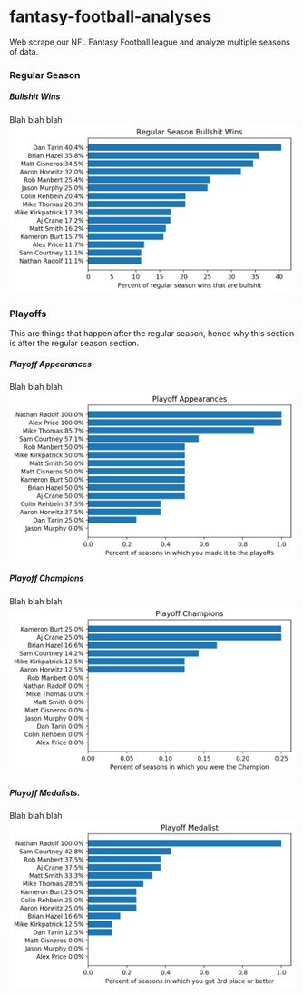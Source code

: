 # fantasy-football-analyses
Web scrape our NFL Fantasy Football league and analyze multiple seasons of data.

### Regular Season

##### Bullshit Wins
Blah blah blah
![Alt text](./plots/reg_season_bullshit_wins.png?raw=true)

### Playoffs
This are things that happen after the regular season, hence why this section is after the regular season section.

##### Playoff Appearances
Blah blah blah
![Alt text](./plots/playoff_appearances.png?raw=true)

##### Playoff Champions
Blah blah blah
![Alt text](./plots/playoff_champion.png?raw=true)

##### Playoff Medalists.
Blah blah blah
![Alt text](./plots/playoff_medalist.png?raw=true)

